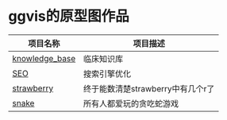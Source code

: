 # ggvis的原型图作品

| 项目名称 | 项目描述 |
|---------|---------|
| [knowledge_base](https://ggvispro.github.io/ppt/knowledge_base/)  | 临床知识库 |
| [SEO](https://ggvispro.github.io/ppt/seo/) | 搜索引擎优化 |
| [strawberry](https://ggvispro.github.io/ppt/strawberry/) | 终于能数清楚strawberry中有几个r了 |
| [snake](https://ggvispro.github.io/ppt/snake/) | 所有人都爱玩的贪吃蛇游戏 |
